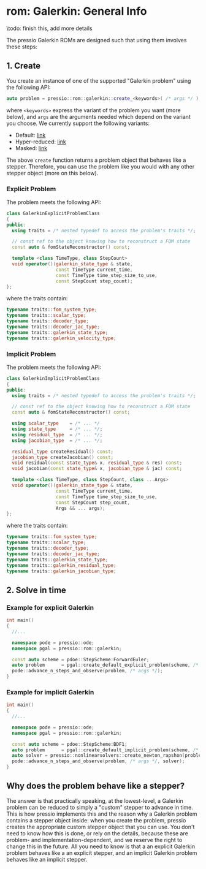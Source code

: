 
# rom: Galerkin: General Info

\todo: finish this, add more details

The pressio Galerkin ROMs are designed such that
using them involves these steps:

## 1. Create

You create an instance of one of the supported "Galerkin problem" using the following API:

```cpp
auto problem = pressio::rom::galerkin::create_<keywords>( /* args */ );
```

where `<keywords>` express the variant of the problem you want (more below),
and `args` are the arguments needed which depend on the variant you choose.
We currently support the following variants:

- Default: [link](md_pages_components_rom_galerkin_default.html)
- Hyper-reduced: [link](md_pages_components_rom_galerkin_hypred.html)
- Masked: [link](md_pages_components_rom_galerkin_masked.html)

The above `create` function returns a problem object that behaves like a stepper.
Therefore, you can use the problem like
you would with any other stepper object (more on this below).

### Explicit Problem

The problem meets the following API:

```cpp
class GalerkinExplicitProblemClass
{
public:
  using traits = /* nested typedef to access the problem's traits */;

  // const ref to the object knowing how to reconstruct a FOM state
  const auto & fomStateReconstructor() const;

  template <class TimeType, class StepCount>
  void operator()(galerkin_state_type & state,
				  const TimeType current_time,
				  const TimeType time_step_size_to_use,
				  const StepCount step_count);
};
```

where the traits contain:

```cpp
typename traits::fom_system_type;
typename traits::scalar_type;
typename traits::decoder_type;
typename traits::decoder_jac_type;
typename traits::galerkin_state_type;
typename traits::galerkin_velocity_type;
```

### Implicit Problem

The problem meets the following API:

```cpp
class GalerkinImplicitProblemClass
{
public:
  using traits = /* nested typedef to access the problem's traits */;

  // const ref to the object knowing how to reconstruct a FOM state
  const auto & fomStateReconstructor() const;

  using scalar_type    = /* ... */
  using state_type     = /* ... */;
  using residual_type  = /* ... */;
  using jacobian_type  = /* ... */;

  residual_type createResidual() const;
  jacobian_type createJacobian() const;
  void residual(const state_type& x, residual_type & res) const;
  void jacobian(const state_type& x, jacobian_type & jac) const;

  template <class TimeType, class StepCount, class ...Args>
  void operator()(galerkin_state_type & state,
				  const TimeType current_time,
				  const TimeType time_step_size_to_use,
				  const StepCount step_count,
				  Args && ... args);
};
```

where the traits contain:

```cpp
typename traits::fom_system_type;
typename traits::scalar_type;
typename traits::decoder_type;
typename traits::decoder_jac_type;
typename traits::galerkin_state_type;
typename traits::galerkin_residual_type;
typename traits::galerkin_jacobian_type;
```

## 2. Solve in time


### Example for explicit Galerkin

```cpp
int main()
{
  //...

  namespace pode = pressio::ode;
  namespace pgal = pressio::rom::galerkin;

  const auto scheme = pdoe::StepScheme:ForwardEuler;
  auto problem      = pgal::create_default_explicit_problem(scheme, /* args */);
  pode::advance_n_steps_and_observe(problem, /* args */);
}
```

### Example for implicit Galerkin

```cpp
int main()
{
  //...

  namespace pode = pressio::ode;
  namespace pgal = pressio::rom::galerkin;

  const auto scheme = pdoe::StepScheme:BDF1;
  auto problem      = pgal::create_default_implicit_problem(scheme, /* args */);
  auto solver = pressio::nonlinearsolvers::create_newton_rapshon(problem, /* args */);
  pode::advance_n_steps_and_observe(problem, /* args */, solver);
}
```


## Why does the problem behave like a stepper?

The answer is that practically speaking, at the lowest-level,
a Galerkin problem can be reduced to simply a "custom" stepper to advance in time.
This is how pressio implements this and the reason why a Galerkin
problem contains a stepper object inside: when you create the
problem, pressio creates the appropriate custom stepper
object that you can use. You don't need to know how this is done,
or rely on the details, because these are problem- and implementation-dependent,
and we reserve the right to change this in the future.
All you need to know is that a an explicit Galerkin problem behaves like
a an explicit stepper, and an implicit Galerkin problem behaves
like an implicit stepper.


<!-- ## 2. Extract the stepper and solve in time -->

<!-- ```cpp -->
<!-- auto problem = pressio::rom::galerkin::create_<keyword>( /* args */ ); -->

<!-- // for explicit Galerkin, you can simply do for example: -->
<!-- pressio::ode::advance_n_steps_and_observe(stepper, ...); -->

<!-- // for implicit Galerking, you need to create a solver and solve -->
<!-- auto solver = pressio::solvers::create_newton_raphson(stepper, ...); -->

<!-- pressio::ode::advance_n_steps_and_observe(stepper, ..., solver); -->
<!-- ``` -->

